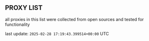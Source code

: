 ## PROXY LIST

all proxies in this list were collected from open sources and tested for functionality

last update: `2025-02-28 17:19:43.399514+00:00` UTC